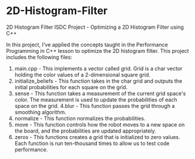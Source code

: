 # 2D-Histogram-Filter
2D Histogram Filter
ISDC Project - Optimizing a 2D Histogram Filter using C++

In this project, I've applied the concepts taught in the Performance Programming in C++ lesson to optimize the 2D histogram filter. This project includes the following files:

1. main.cpp - This implements a vector called grid. Grid is a char vector holding the color values of a 2-dimensional square grid.
2. initialize_beliefs - This function takes in the char grid and outputs the initial probabilities for each square on the grid.
3. sense - This function takes a measurement of the current grid space's color. The measurement is used to update the probabilities of each space on the grid.
4.blur - This function passes the grid through a smoothing algorithm.
5. normalize - This function normalizes the probabilities.
6. move - This function controls how the robot moves to a new space on the board, and the probabilities are updated appropriately.
7. zeros - This functions creates a grid that is initialized to zero values. Each function is run ten-thousand times to allow us to test code performance.
